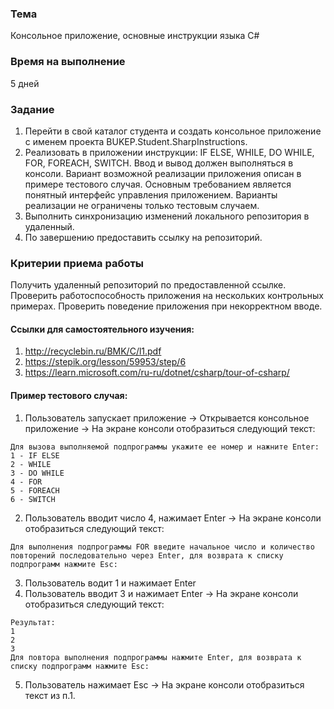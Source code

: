 ### Тема 
Консольное приложение, основные инструкции языка C#

### Время на выполнение
5 дней

### Задание
1. Перейти в свой каталог студента и создать консольное приложение с именем проекта BUKEP.Student.SharpInstructions.
2. Реализовать в приложении инструкции: IF ELSE, WHILE, DO WHILE, FOR, FOREACH, SWITCH. Ввод и вывод должен выполняться в консоли. Вариант возможной реализации приложения описан в примере тестового случая. Основным требованием является понятный интерфейс управления приложением. Варианты реализации не ограничены только тестовым случаем.
3. Выполнить синхронизацию изменений локального репозитория в удаленный.
4. По завершению предоставить ссылку на репозиторий. 

### Критерии приема работы
Получить удаленный репозиторий по предоставленной ссылке. Проверить работоспособность приложения на нескольких контрольных примерах. Проверить поведение приложения при некорректном вводе.

#### Ссылки для самостоятельного изучения:
1. http://recyclebin.ru/BMK/C/l1.pdf
2. https://stepik.org/lesson/59953/step/6
3. https://learn.microsoft.com/ru-ru/dotnet/csharp/tour-of-csharp/

#### Пример тестового случая:
1. Пользователь запускает приложение -> Открывается консольное приложение ->
На экране консоли отобразиться следующий текст:
<pre><code>Для вызова выполняемой подпрограммы укажите ее номер и нажните Enter:
1 - IF ELSE
2 - WHILE
3 - DO WHILE
4 - FOR
5 - FOREACH
6 - SWITCH
</code></pre>
2. Пользователь вводит число 4, нажимает Enter -> На экране консоли отобразиться следующий текст:
<pre><code>Для выполнения подпрограммы FOR введите начальное число и количество повторений последовательно через Enter, для возврата к списку подпрограмм нажмите Esc:
</code></pre>
3. Пользователь водит 1 и нажимает Enter
4. Пользователь вводит 3 и нажимает Enter -> На экране консоли отобразиться следующий текст:
<pre><code>Результат:
1
2
3
Для повтора выполнения подпрограммы нажмите Enter, для возврата к списку подпрограмм нажмите Esc:
</code></pre>
5. Пользователь нажимает Esc -> На экране консоли отобразиться текст из п.1.